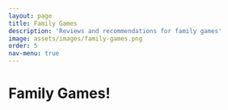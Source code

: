 ```yaml
---
layout: page
title: Family Games
description: 'Reviews and recommendations for family games'
image: assets/images/family-games.png
order: 5
nav-menu: true
---
```


<h1>Family Games!</h1>